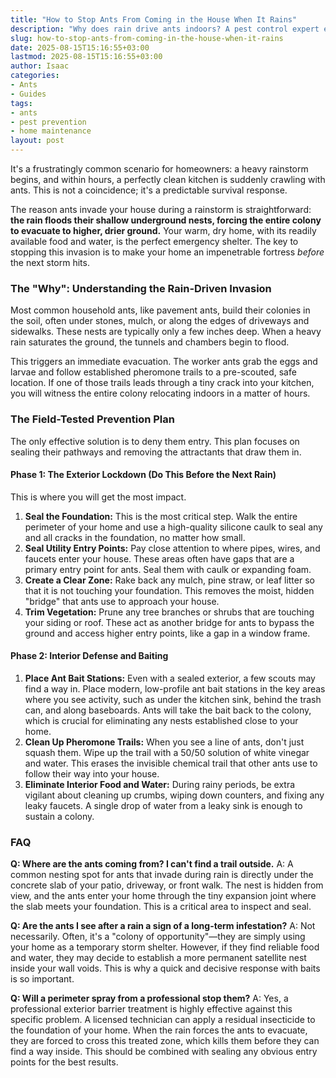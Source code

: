 ```yaml
---
title: "How to Stop Ants From Coming in the House When It Rains"
description: "Why does rain drive ants indoors? A pest control expert explains this common phenomenon and provides a field-tested plan to stop them from invading your kitchen."
slug: how-to-stop-ants-from-coming-in-the-house-when-it-rains
date: 2025-08-15T15:16:55+03:00
lastmod: 2025-08-15T15:16:55+03:00
author: Isaac
categories:
- Ants
- Guides
tags:
- ants
- pest prevention
- home maintenance
layout: post
---
```

It's a frustratingly common scenario for homeowners: a heavy rainstorm begins, and within hours, a perfectly clean kitchen is suddenly crawling with ants. This is not a coincidence; it's a predictable survival response.

The reason ants invade your house during a rainstorm is straightforward: **the rain floods their shallow underground nests, forcing the entire colony to evacuate to higher, drier ground.** Your warm, dry home, with its readily available food and water, is the perfect emergency shelter. The key to stopping this invasion is to make your home an impenetrable fortress *before* the next storm hits.

### The "Why": Understanding the Rain-Driven Invasion

Most common household ants, like pavement ants, build their colonies in the soil, often under stones, mulch, or along the edges of driveways and sidewalks. These nests are typically only a few inches deep. When a heavy rain saturates the ground, the tunnels and chambers begin to flood.

This triggers an immediate evacuation. The worker ants grab the eggs and larvae and follow established pheromone trails to a pre-scouted, safe location. If one of those trails leads through a tiny crack into your kitchen, you will witness the entire colony relocating indoors in a matter of hours.

### The Field-Tested Prevention Plan

The only effective solution is to deny them entry. This plan focuses on sealing their pathways and removing the attractants that draw them in.

#### Phase 1: The Exterior Lockdown (Do This Before the Next Rain)

This is where you will get the most impact.

1.  **Seal the Foundation:** This is the most critical step. Walk the entire perimeter of your home and use a high-quality silicone caulk to seal any and all cracks in the foundation, no matter how small.
2.  **Seal Utility Entry Points:** Pay close attention to where pipes, wires, and faucets enter your house. These areas often have gaps that are a primary entry point for ants. Seal them with caulk or expanding foam.
3.  **Create a Clear Zone:** Rake back any mulch, pine straw, or leaf litter so that it is not touching your foundation. This removes the moist, hidden "bridge" that ants use to approach your house.
4.  **Trim Vegetation:** Prune any tree branches or shrubs that are touching your siding or roof. These act as another bridge for ants to bypass the ground and access higher entry points, like a gap in a window frame.

#### Phase 2: Interior Defense and Baiting

1.  **Place Ant Bait Stations:** Even with a sealed exterior, a few scouts may find a way in. Place modern, low-profile ant bait stations in the key areas where you see activity, such as under the kitchen sink, behind the trash can, and along baseboards. Ants will take the bait back to the colony, which is crucial for eliminating any nests established close to your home.
2.  **Clean Up Pheromone Trails:** When you see a line of ants, don't just squash them. Wipe up the trail with a 50/50 solution of white vinegar and water. This erases the invisible chemical trail that other ants use to follow their way into your house.
3.  **Eliminate Interior Food and Water:** During rainy periods, be extra vigilant about cleaning up crumbs, wiping down counters, and fixing any leaky faucets. A single drop of water from a leaky sink is enough to sustain a colony.

### FAQ

**Q: Where are the ants coming from? I can't find a trail outside.**
A: A common nesting spot for ants that invade during rain is directly under the concrete slab of your patio, driveway, or front walk. The nest is hidden from view, and the ants enter your home through the tiny expansion joint where the slab meets your foundation. This is a critical area to inspect and seal.

**Q: Are the ants I see after a rain a sign of a long-term infestation?**
A: Not necessarily. Often, it's a "colony of opportunity"—they are simply using your home as a temporary storm shelter. However, if they find reliable food and water, they may decide to establish a more permanent satellite nest inside your wall voids. This is why a quick and decisive response with baits is so important.

**Q: Will a perimeter spray from a professional stop them?**
A: Yes, a professional exterior barrier treatment is highly effective against this specific problem. A licensed technician can apply a residual insecticide to the foundation of your home. When the rain forces the ants to evacuate, they are forced to cross this treated zone, which kills them before they can find a way inside. This should be combined with sealing any obvious entry points for the best results.

